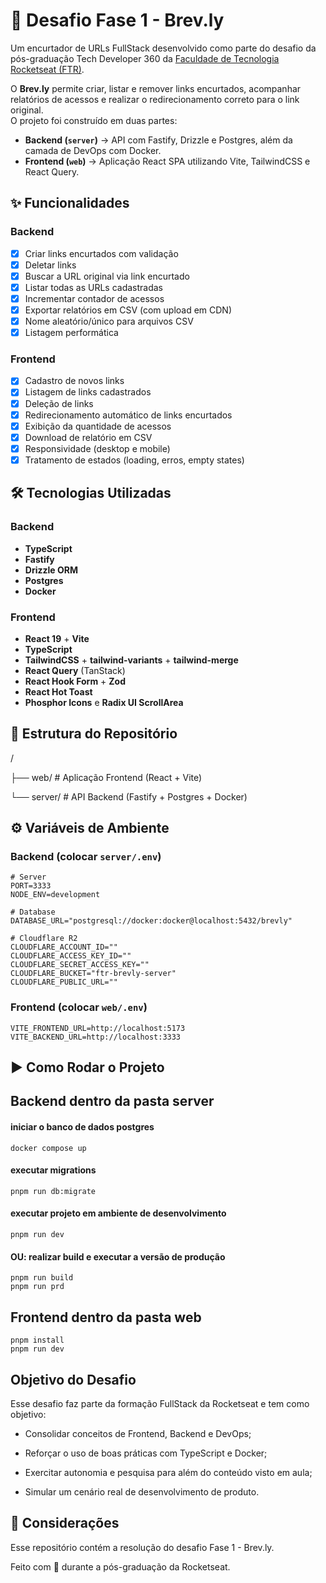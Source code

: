 # 🚀 Desafio Fase 1 - Brev.ly

Um encurtador de URLs FullStack desenvolvido como parte do desafio da pós-graduação Tech Developer 360 da [Faculdade de Tecnologia Rocketseat (FTR)](https://ftr.rocketseat.com.br/).

O **Brev.ly** permite criar, listar e remover links encurtados, acompanhar relatórios de acessos e realizar o redirecionamento correto para o link original.  
O projeto foi construído em duas partes:

- **Backend (`server`)** → API com Fastify, Drizzle e Postgres, além da camada de DevOps com Docker.
- **Frontend (`web`)** → Aplicação React SPA utilizando Vite, TailwindCSS e React Query.

## ✨ Funcionalidades

### Backend
- [x] Criar links encurtados com validação
- [x] Deletar links
- [x] Buscar a URL original via link encurtado
- [x] Listar todas as URLs cadastradas
- [x] Incrementar contador de acessos
- [x] Exportar relatórios em CSV (com upload em CDN)
- [x] Nome aleatório/único para arquivos CSV
- [x] Listagem performática

### Frontend
- [x] Cadastro de novos links
- [x] Listagem de links cadastrados
- [x] Deleção de links
- [x] Redirecionamento automático de links encurtados
- [x] Exibição da quantidade de acessos
- [x] Download de relatório em CSV
- [x] Responsividade (desktop e mobile)
- [x] Tratamento de estados (loading, erros, empty states)

## 🛠️ Tecnologias Utilizadas

### Backend
- **TypeScript**
- **Fastify**
- **Drizzle ORM**
- **Postgres**
- **Docker**

### Frontend
- **React 19** + **Vite**
- **TypeScript**
- **TailwindCSS** + **tailwind-variants** + **tailwind-merge**
- **React Query** (TanStack)
- **React Hook Form** + **Zod**
- **React Hot Toast**
- **Phosphor Icons** e **Radix UI ScrollArea**

## 📂 Estrutura do Repositório
/

├── web/ # Aplicação Frontend (React + Vite)

└── server/ # API Backend (Fastify + Postgres + Docker)

## ⚙️ Variáveis de Ambiente

### Backend (colocar `server/.env`)
```env
# Server
PORT=3333
NODE_ENV=development

# Database
DATABASE_URL="postgresql://docker:docker@localhost:5432/brevly"

# Cloudflare R2
CLOUDFLARE_ACCOUNT_ID=""
CLOUDFLARE_ACCESS_KEY_ID=""
CLOUDFLARE_SECRET_ACCESS_KEY=""
CLOUDFLARE_BUCKET="ftr-brevly-server"
CLOUDFLARE_PUBLIC_URL=""
```
### Frontend (colocar `web/.env`)
```
VITE_FRONTEND_URL=http://localhost:5173
VITE_BACKEND_URL=http://localhost:3333
```
## ▶️ Como Rodar o Projeto
## Backend dentro da pasta server
#### iniciar o banco de dados postgres
```
docker compose up
```
#### executar migrations
```
pnpm run db:migrate
```
#### executar projeto em ambiente de desenvolvimento
```
pnpm run dev
```
#### OU: realizar build e executar a versão de produção
```
pnpm run build
pnpm run prd
```
## Frontend dentro da pasta web
```
pnpm install
pnpm run dev
```
## Objetivo do Desafio

Esse desafio faz parte da formação FullStack da Rocketseat e tem como objetivo:

- Consolidar conceitos de Frontend, Backend e DevOps;

- Reforçar o uso de boas práticas com TypeScript e Docker;

- Exercitar autonomia e pesquisa para além do conteúdo visto em aula;

- Simular um cenário real de desenvolvimento de produto.

## 📝 Considerações

Esse repositório contém a resolução do desafio Fase 1 - Brev.ly.

Feito com 💜 durante a pós-graduação da Rocketseat.